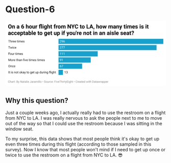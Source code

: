# Question-6

 ![Data Wrapper Chart](DataWrapper-viz-Question5.png)
 
## Why this question?
Just a couple weeks ago, I actually really had to use the restroom on a flight from NYC to LA. I was really nervous to ask the people next to me to move out of the way so that I could use the restroom because I was sitting in the window seat.

To my surprise, this data shows that most people think it's okay to get up even three times during this flight (according to those sampled in this survey). Now I know that most people won't mind if I need to get up once or twice to use the restroom on a flight from NYC to LA. 😎
